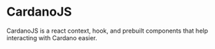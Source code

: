 # CardanoJS
CardanoJS is a react context, hook, and prebuilt components that help interacting with Cardano easier.
